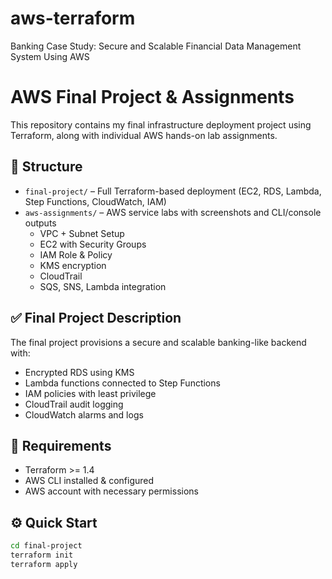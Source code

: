 # aws-terraform
Banking Case Study: Secure and Scalable Financial Data Management System Using AWS


# AWS Final Project & Assignments

This repository contains my final infrastructure deployment project using Terraform, along with individual AWS hands-on lab assignments.

## 📁 Structure

- `final-project/` – Full Terraform-based deployment (EC2, RDS, Lambda, Step Functions, CloudWatch, IAM)
- `aws-assignments/` – AWS service labs with screenshots and CLI/console outputs
  - VPC + Subnet Setup
  - EC2 with Security Groups
  - IAM Role & Policy
  - KMS encryption
  - CloudTrail
  - SQS, SNS, Lambda integration

## ✅ Final Project Description

The final project provisions a secure and scalable banking-like backend with:

- Encrypted RDS using KMS
- Lambda functions connected to Step Functions
- IAM policies with least privilege
- CloudTrail audit logging
- CloudWatch alarms and logs

## 🧪 Requirements

- Terraform >= 1.4
- AWS CLI installed & configured
- AWS account with necessary permissions

## ⚙️ Quick Start

```bash
cd final-project
terraform init
terraform apply
